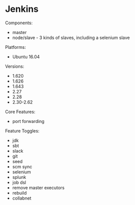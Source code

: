 # Jenkins

Components:

* master
* node/slave - 3 kinds of slaves, including a selenium slave

Platforms:

* Ubuntu 16.04

Versions:

* 1.620
* 1.626
* 1.643
* 2.27
* 2.28
* 2.30-2.62

Core Features:

* port forwarding

Feature Toggles:

 * jdk
 * sbt
 * slack
 * git
 * seed
 * scm sync
 * selenium
 * splunk
 * job dsl
 * remove master executors
 * rebuild
 * collabnet